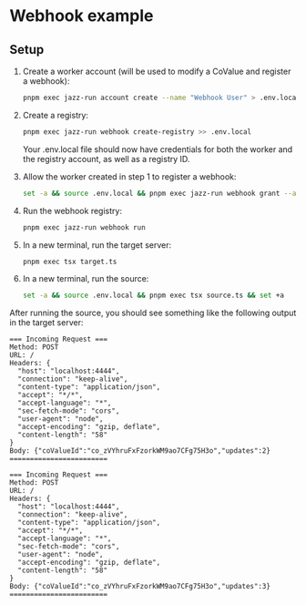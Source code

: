 # Webhook example

## Setup

1. Create a worker account (will be used to modify a CoValue and register a webhook):

    ```bash
    pnpm exec jazz-run account create --name "Webhook User" > .env.local
    ```

2. Create a registry:

    ```bash
    pnpm exec jazz-run webhook create-registry >> .env.local
    ```

    Your .env.local file should now have credentials for both the worker and the registry account, as well as a registry ID.

3. Allow the worker created in step 1 to register a webhook:

    ```bash
    set -a && source .env.local && pnpm exec jazz-run webhook grant --accountID $JAZZ_WORKER_ACCOUNT && set +a
    ```

4. Run the webhook registry:

    ```bash
    pnpm exec jazz-run webhook run
    ```

5. In a new terminal, run the target server:

    ```bash
    pnpm exec tsx target.ts
    ```

6. In a new terminal, run the source:

    ```bash
    set -a && source .env.local && pnpm exec tsx source.ts && set +a
    ```

After running the source, you should see something like the following output in the target server:

```
=== Incoming Request ===
Method: POST
URL: /
Headers: {
  "host": "localhost:4444",
  "connection": "keep-alive",
  "content-type": "application/json",
  "accept": "*/*",
  "accept-language": "*",
  "sec-fetch-mode": "cors",
  "user-agent": "node",
  "accept-encoding": "gzip, deflate",
  "content-length": "58"
}
Body: {"coValueId":"co_zVYhruFxFzorkWM9ao7CFg75H3o","updates":2}
========================

=== Incoming Request ===
Method: POST
URL: /
Headers: {
  "host": "localhost:4444",
  "connection": "keep-alive",
  "content-type": "application/json",
  "accept": "*/*",
  "accept-language": "*",
  "sec-fetch-mode": "cors",
  "user-agent": "node",
  "accept-encoding": "gzip, deflate",
  "content-length": "58"
}
Body: {"coValueId":"co_zVYhruFxFzorkWM9ao7CFg75H3o","updates":3}
========================
```